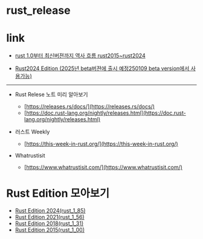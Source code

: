 # rust_release

# link

- [rust 1.0부터 최신버젼까지 역사 흐름 rust2015~rust2024](#rust-lang-httpswwwrust-langorg)

- [Rust2024 Edition (2025년 beta버젼에 출시 예정250109 beta version에서 사용가능)](#rust2024-edition-2025년-beta버젼에-출시-예정250109-beta-version에서-사용가능)

<hr />

- Rust Relese 노트 미리 알아보기
  - [https://releases.rs/docs/](https://releases.rs/docs/)
  - [https://doc.rust-lang.org/nightly/releases.html](https://doc.rust-lang.org/nightly/releases.html)

- 러스트 Weekly
  - [https://this-week-in-rust.org/](https://this-week-in-rust.org/)

- Whatrustisit
  - [https://www.whatrustisit.com/](https://www.whatrustisit.com/)

# Rust Edition 모아보기

- [Rust Edition 2024(rust_1_85)](./rust_1_85.md)
- [Rust Edition 2021(rust_1_56)](./rust_1_56.md)
- [Rust Edition 2018(rust_1_31)](./rust_1_31.md)
- [Rust Edition 2015(rust_1_00)](./editions/rust-2015/index.md)
  

